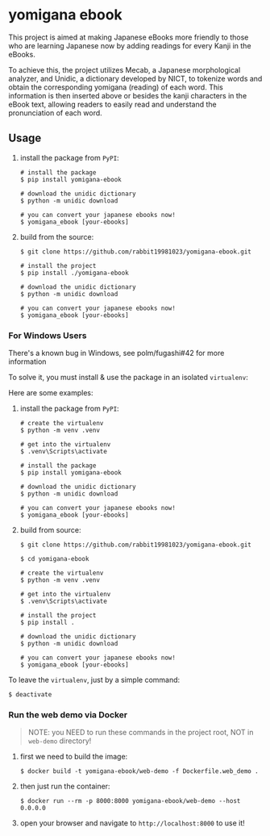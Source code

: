 # yomigana ebook

This project is aimed at making Japanese eBooks more friendly to those who are learning Japanese now by adding readings for every Kanji in the eBooks.

To achieve this, the project utilizes Mecab, a Japanese morphological analyzer, and Unidic, a dictionary developed by NICT, to tokenize words and obtain the corresponding yomigana (reading) of each word. This information is then inserted above or besides the kanji characters in the eBook text, allowing readers to easily read and understand the pronunciation of each word.

## Usage

1. install the package from `PyPI`:

    ```
    # install the package
    $ pip install yomigana-ebook

    # download the unidic dictionary
    $ python -m unidic download

    # you can convert your japanese ebooks now!
    $ yomigana_ebook [your-ebooks]
    ```

2. build from the source:

    ```
    $ git clone https://github.com/rabbit19981023/yomigana-ebook.git

    # install the project
    $ pip install ./yomigana-ebook

    # download the unidic dictionary
    $ python -m unidic download

    # you can convert your japanese ebooks now!
    $ yomigana_ebook [your-ebooks]
    ```

### For Windows Users

There's a known bug in Windows, see polm/fugashi#42 for more information

To solve it, you must install & use the package in an isolated `virtualenv`:

Here are some examples:

1. install the package from `PyPI`:

    ```
    # create the virtualenv
    $ python -m venv .venv

    # get into the virtualenv
    $ .venv\Scripts\activate

    # install the package
    $ pip install yomigana-ebook

    # download the unidic dictionary
    $ python -m unidic download

    # you can convert your japanese ebooks now!
    $ yomigana_ebook [your-ebooks]
    ```

2. build from source:

    ```
    $ git clone https://github.com/rabbit19981023/yomigana-ebook.git

    $ cd yomigana-ebook

    # create the virtualenv
    $ python -m venv .venv

    # get into the virtualenv
    $ .venv\Scripts\activate

    # install the project
    $ pip install .

    # download the unidic dictionary
    $ python -m unidic download

    # you can convert your japanese ebooks now!
    $ yomigana_ebook [your-ebooks]
    ```

To leave the `virtualenv`, just by a simple command:

```
$ deactivate
```

### Run the web demo via Docker

> NOTE: you NEED to run these commands in the project root, NOT in `web-demo` directory!

1. first we need to build the image:

    ```
    $ docker build -t yomigana-ebook/web-demo -f Dockerfile.web_demo .
    ```

2. then just run the container:

    ```
    $ docker run --rm -p 8000:8000 yomigana-ebook/web-demo --host 0.0.0.0
    ```

3. open your browser and navigate to `http://localhost:8000` to use it!
